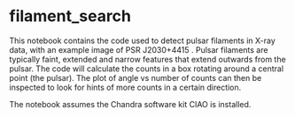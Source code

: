 # filament_search
This notebook contains the code used to detect pulsar filaments in X-ray data, with an example image of PSR J2030+4415
. Pulsar filaments are typically faint, extended and narrow features that extend outwards from the pulsar. The code will calculate the counts in a box rotating around a central point (the pulsar).
The plot of angle vs number of counts can then be inspected to look for hints of more counts in a certain direction. <br>

The notebook assumes the Chandra software kit CIAO is installed.

